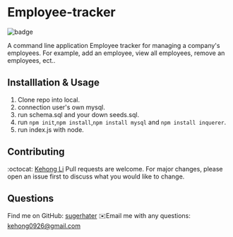 # Employee-tracker
![badge](https://img.shields.io/badge/license-MIT-brightgreen)

A command line application Employee tracker for managing a company's employees. For example, add an employee, view all employees, remove an employees, ect..

## Installlation & Usage
1. Clone repo into local.
2. connection user's own mysql.
3. run schema.sql and your down seeds.sql.
4. run `npm init`,`npm install`,`npm install mysql` and `npm install inquerer`.
5. run index.js with node.

## Contributing
:octocat: [Kehong Li](https://github.com/sugerhater)
Pull requests are welcome. For major changes, please open an issue first to discuss what you would like to change.

## Questions
Find me on GitHub: [sugerhater](https://github.com/sugerhater)
✉️Email me with any questions: kehong0926@gmail.com

